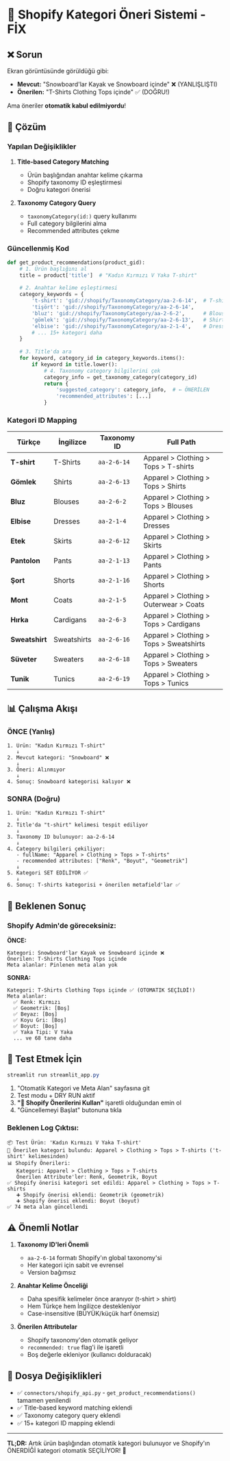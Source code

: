 # 🎯 Shopify Kategori Öneri Sistemi - FİX

## ❌ Sorun

Ekran görüntüsünde görüldüğü gibi:
- **Mevcut:** "Snowboard'lar Kayak ve Snowboard içinde" ❌ (YANLIŞLIŞTI)
- **Önerilen:** "T-Shirts Clothing Tops içinde" ✅ (DOĞRU!)

Ama öneriler **otomatik kabul edilmiyordu**!

## 🔧 Çözüm

### Yapılan Değişiklikler

1. **Title-based Category Matching**
   - Ürün başlığından anahtar kelime çıkarma
   - Shopify taxonomy ID eşleştirmesi
   - Doğru kategori önerisi

2. **Taxonomy Category Query**
   - `taxonomyCategory(id:)` query kullanımı
   - Full category bilgilerini alma
   - Recommended attributes çekme

### Güncellenmiş Kod

```python
def get_product_recommendations(product_gid):
    # 1. Ürün başlığını al
    title = product['title']  # "Kadın Kırmızı V Yaka T-shirt"
    
    # 2. Anahtar kelime eşleştirmesi
    category_keywords = {
        't-shirt': 'gid://shopify/TaxonomyCategory/aa-2-6-14',  # T-shirts
        'tişört': 'gid://shopify/TaxonomyCategory/aa-2-6-14',
        'bluz': 'gid://shopify/TaxonomyCategory/aa-2-6-2',      # Blouses
        'gömlek': 'gid://shopify/TaxonomyCategory/aa-2-6-13',   # Shirts
        'elbise': 'gid://shopify/TaxonomyCategory/aa-2-1-4',    # Dresses
        # ... 15+ kategori daha
    }
    
    # 3. Title'da ara
    for keyword, category_id in category_keywords.items():
        if keyword in title.lower():
            # 4. Taxonomy category bilgilerini çek
            category_info = get_taxonomy_category(category_id)
            return {
                'suggested_category': category_info,  # ← ÖNERİLEN
                'recommended_attributes': [...]
            }
```

### Kategori ID Mapping

| Türkçe | İngilizce | Taxonomy ID | Full Path |
|--------|-----------|-------------|-----------|
| **T-shirt** | T-Shirts | `aa-2-6-14` | Apparel > Clothing > Tops > T-shirts |
| **Gömlek** | Shirts | `aa-2-6-13` | Apparel > Clothing > Tops > Shirts |
| **Bluz** | Blouses | `aa-2-6-2` | Apparel > Clothing > Tops > Blouses |
| **Elbise** | Dresses | `aa-2-1-4` | Apparel > Clothing > Dresses |
| **Etek** | Skirts | `aa-2-6-12` | Apparel > Clothing > Skirts |
| **Pantolon** | Pants | `aa-2-1-13` | Apparel > Clothing > Pants |
| **Şort** | Shorts | `aa-2-1-16` | Apparel > Clothing > Shorts |
| **Mont** | Coats | `aa-2-1-5` | Apparel > Clothing > Outerwear > Coats |
| **Hırka** | Cardigans | `aa-2-6-3` | Apparel > Clothing > Tops > Cardigans |
| **Sweatshirt** | Sweatshirts | `aa-2-6-16` | Apparel > Clothing > Tops > Sweatshirts |
| **Süveter** | Sweaters | `aa-2-6-18` | Apparel > Clothing > Tops > Sweaters |
| **Tunik** | Tunics | `aa-2-6-19` | Apparel > Clothing > Tops > Tunics |

## 📊 Çalışma Akışı

### ÖNCE (Yanlış)

```
1. Ürün: "Kadın Kırmızı T-shirt"
   ↓
2. Mevcut kategori: "Snowboard" ❌
   ↓
3. Öneri: Alınmıyor
   ↓
4. Sonuç: Snowboard kategorisi kalıyor ❌
```

### SONRA (Doğru)

```
1. Ürün: "Kadın Kırmızı T-shirt"
   ↓
2. Title'da "t-shirt" kelimesi tespit ediliyor
   ↓
3. Taxonomy ID bulunuyor: aa-2-6-14
   ↓
4. Category bilgileri çekiliyor:
   - fullName: "Apparel > Clothing > Tops > T-shirts"
   - recommended attributes: ["Renk", "Boyut", "Geometrik"]
   ↓
5. Kategori SET EDİLİYOR ✅
   ↓
6. Sonuç: T-shirts kategorisi + önerilen metafield'lar ✅
```

## 🎯 Beklenen Sonuç

### Shopify Admin'de göreceksiniz:

**ÖNCE:**
```
Kategori: Snowboard'lar Kayak ve Snowboard içinde ❌
Önerilen: T-Shirts Clothing Tops içinde
Meta alanlar: Pinlenen meta alan yok
```

**SONRA:**
```
Kategori: T-Shirts Clothing Tops içinde ✅ (OTOMATIK SEÇİLDİ!)
Meta alanlar:
  ✅ Renk: Kırmızı
  ✅ Geometrik: [Boş]
  ✅ Beyaz: [Boş]
  ✅ Koyu Gri: [Boş]
  ✅ Boyut: [Boş]
  ✅ Yaka Tipi: V Yaka
  ... ve 68 tane daha
```

## 🚀 Test Etmek İçin

```powershell
streamlit run streamlit_app.py
```

1. "Otomatik Kategori ve Meta Alan" sayfasına git
2. Test modu + DRY RUN aktif
3. **"🎯 Shopify Önerilerini Kullan"** işaretli olduğundan emin ol
4. "Güncellemeyi Başlat" butonuna tıkla

### Beklenen Log Çıktısı:

```
📦 Test Ürün: 'Kadın Kırmızı V Yaka T-shirt'
🎯 Önerilen kategori bulundu: Apparel > Clothing > Tops > T-shirts ('t-shirt' kelimesinden)
📊 Shopify Önerileri:
   Kategori: Apparel > Clothing > Tops > T-shirts
   Önerilen Attribute'ler: Renk, Geometrik, Boyut
✅ Shopify önerisi kategori set edildi: Apparel > Clothing > Tops > T-shirts
   ➕ Shopify önerisi eklendi: Geometrik (geometrik)
   ➕ Shopify önerisi eklendi: Boyut (boyut)
✅ 74 meta alan güncellendi
```

## ⚠️ Önemli Notlar

1. **Taxonomy ID'leri Önemli**
   - `aa-2-6-14` formatı Shopify'ın global taxonomy'si
   - Her kategori için sabit ve evrensel
   - Version bağımsız

2. **Anahtar Kelime Önceliği**
   - Daha spesifik kelimeler önce aranıyor (t-shirt > shirt)
   - Hem Türkçe hem İngilizce destekleniyor
   - Case-insensitive (BÜYÜK/küçük harf önemsiz)

3. **Önerilen Attributelar**
   - Shopify taxonomy'den otomatik geliyor
   - `recommended: true` flag'i ile işaretli
   - Boş değerle ekleniyor (kullanıcı dolduracak)

## 📝 Dosya Değişiklikleri

- ✅ `connectors/shopify_api.py` - `get_product_recommendations()` tamamen yenilendi
- ✅ Title-based keyword matching eklendi
- ✅ Taxonomy category query eklendi
- ✅ 15+ kategori ID mapping eklendi

---

**TL;DR:** Artık ürün başlığından otomatik kategori bulunuyor ve Shopify'ın ÖNERDİĞİ kategori otomatik SEÇİLİYOR! 🎉
